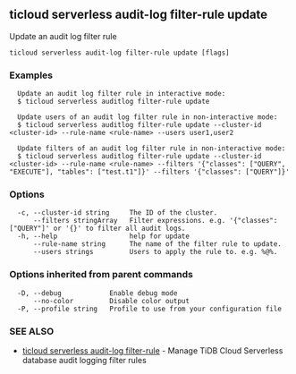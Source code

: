 ## ticloud serverless audit-log filter-rule update

Update an audit log filter rule

```
ticloud serverless audit-log filter-rule update [flags]
```

### Examples

```
  Update an audit log filter rule in interactive mode:
  $ ticloud serverless auditlog filter-rule update

  Update users of an audit log filter rule in non-interactive mode:
  $ ticloud serverless auditlog filter-rule update --cluster-id <cluster-id> --rule-name <rule-name> --users user1,user2

  Update filters of an audit log filter rule in non-interactive mode:
  $ ticloud serverless auditlog filter-rule update --cluster-id <cluster-id> --rule-name <rule-name> --filters '{"classes": ["QUERY", "EXECUTE"], "tables": ["test.t1"]}' --filters '{"classes": ["QUERY"]}'

```

### Options

```
  -c, --cluster-id string     The ID of the cluster.
      --filters stringArray   Filter expressions. e.g. '{"classes": ["QUERY"]' or '{}' to filter all audit logs.
  -h, --help                  help for update
      --rule-name string      The name of the filter rule to update.
      --users strings         Users to apply the rule to. e.g. %@%.
```

### Options inherited from parent commands

```
  -D, --debug            Enable debug mode
      --no-color         Disable color output
  -P, --profile string   Profile to use from your configuration file
```

### SEE ALSO

* [ticloud serverless audit-log filter-rule](ticloud_serverless_audit-log_filter-rule.md)	 - Manage TiDB Cloud Serverless database audit logging filter rules

